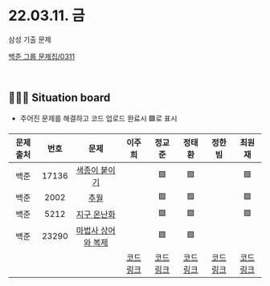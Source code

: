 # 22.03.11. 금
삼성 기출 문제
</br>

[백준 그룹 문제집/0311](https://www.acmicpc.net/group/workbook/view/13701/42727)

</br>

## 🧑🏽‍💻 Situation board
- 주어진 문제를 해결하고 코드 업로드 완료시 🟩로 표시

| 문제 출처   | 번호       | 문제      | 이주희  | 정교준  | 정태환  | 정한빔 | 최원재  |
| :--------: | :--------: | :--------: | :--------: | :-------: | :-------: | :-------: |  :-------: |
| 백준        | 17136      |[색종이 붙이기](https://www.acmicpc.net/problem/17136)  |       |   🟩    |   🟩   |      |    🟩   |
| 백준        | 2002     |[추월](https://www.acmicpc.net/problem/2002)  |       |    🟩     |   🟩   |      |    🟩   |
| 백준        | 5212      |[지구 온난화](https://www.acmicpc.net/problem/5212)  |       |     🟩    |   🟩   |      |   🟩    |
| 백준        | 23290      |[마법사 상어와 복제](https://www.acmicpc.net/problem/23290)   |       |    🟩    |   🟩   |      |       |
|             |           |           |  [코드링크]() | [코드링크](https://github.com/daejeon5-algostudy/AlgorithmStudy/blob/main/%EC%8A%A4%ED%84%B0%EB%94%94/0311/%EC%A0%95%EA%B5%90%EC%A4%80/README.md) | [코드링크](정태환/README.md) | [코드링크]() | [코드링크]()  |
